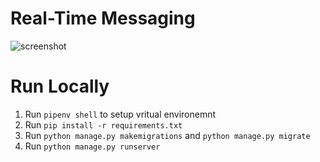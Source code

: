 # Real-Time Messaging

![screenshot](https://github.com/iiio2/real-time-messaging/assets/47961062/d87a3119-97ec-4199-b83e-8579089208d3)

# Run Locally
1. Run `pipenv shell` to setup vritual environemnt
2. Run `pip install -r requirements.txt`
3. Run `python manage.py makemigrations` and `python manage.py migrate`
4. Run `python manage.py runserver`
